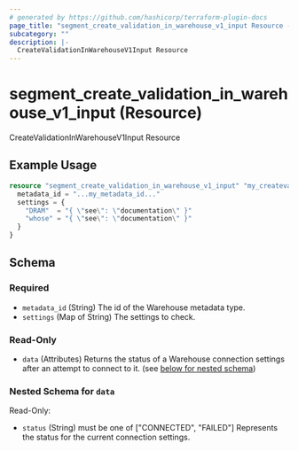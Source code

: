 ```yaml
---
# generated by https://github.com/hashicorp/terraform-plugin-docs
page_title: "segment_create_validation_in_warehouse_v1_input Resource - repo"
subcategory: ""
description: |-
  CreateValidationInWarehouseV1Input Resource
---
```


# segment_create_validation_in_warehouse_v1_input (Resource)

CreateValidationInWarehouseV1Input Resource

## Example Usage

```terraform
resource "segment_create_validation_in_warehouse_v1_input" "my_createvalidationinwarehousev1input" {
  metadata_id = "...my_metadata_id..."
  settings = {
    "DRAM"  = "{ \"see\": \"documentation\" }"
    "whose" = "{ \"see\": \"documentation\" }"
  }
}
```

<!-- schema generated by tfplugindocs -->
## Schema

### Required

- `metadata_id` (String) The id of the Warehouse metadata type.
- `settings` (Map of String) The settings to check.

### Read-Only

- `data` (Attributes) Returns the status of a Warehouse connection settings after an attempt to connect to it. (see [below for nested schema](#nestedatt--data))

<a id="nestedatt--data"></a>
### Nested Schema for `data`

Read-Only:

- `status` (String) must be one of ["CONNECTED", "FAILED"]
Represents the status for the current connection settings.


